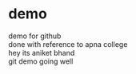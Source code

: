 # demo
demo for github<br>
done with reference to apna college<br>
hey its aniket bhand<br>
git demo going well